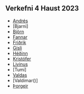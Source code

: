 ## Verkefni 4 Haust 2023

- [Andrés]()
- [Bjarni]
- [Björn]()
- [Fannar]()
- [Friðrik]()
- [Gísli]()
- [Héðinn]()
- [Kristófer]()
- [Livinus]()
- [Tumi]
- [Valdas]()
- [Valdimar()]
- [Þorgeir]()
